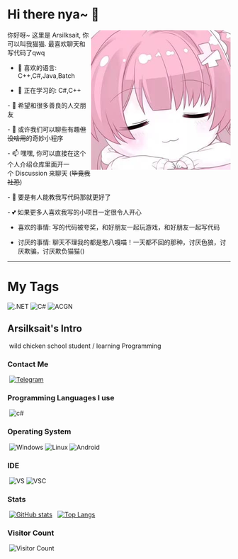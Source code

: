 # Hi there nya~ 👋 
 
<img align="right" src="https://github.com/ilyfairy/ilyfairy/raw/main/img/sleep_s.jpg"/>
  
 你好呀~ 这里是 ArsiIksait, 你可以叫我猫猫. 最喜欢聊天和写代码了qwq   
  
 - 🌱 喜欢的语言: C++,C#,Java,Batch
 
 - 🔭 正在学习的: C#,C++
 
 - 👯 希望和很多善良的人交朋友
 
 - 💬 或许我们可以聊些有趣~~但没啥用~~的奇妙小程序
 
 - 📫 嘿嘿, 你可以直接在这个个人介绍仓库里面开一个 Discussion 来聊天 (~~毕竟我社恐~~)
 
 - 🤔 要是有人能教我写代码那就更好了
 
 - 💕 如果更多人喜欢我写的小项目一定很令人开心
 
 - 喜欢的事情: 写的代码被夸奖，和好朋友一起玩游戏，和好朋友一起写代码
 
 - 讨厌的事情: 聊天不理我的都是憨八嘎喵！一天都不回的那种，讨厌色狼，讨厌欺骗，讨厌欺负猫猫()
 ---

# My Tags
 ![.NET](https://img.shields.io/badge/-.NET-%235c5c5c) ![C#](https://img.shields.io/badge/-C%23-%238c37db) ![ACGN](https://img.shields.io/badge/-ACGN-%239ac8f6)

## ArsiIksait's Intro 
  wild chicken school student / learning Programming 

### Contact Me 
  
  [![Telegram](https://img.shields.io/badge/-Telegram-blue?style=for-the-badge&logo=Telegram&logoColor=white)](https://t.me/ArsiIksait)  

### Programming Languages I use  
  
  ![c#](https://img.shields.io/badge/-C%23-green)  

### Operating System  
  
  ![Windows](https://img.shields.io/badge/-windows-red?style=for-the-badge&logo=microsoft&logoColor=white) ![Linux](https://img.shields.io/badge/-Linux-green?style=for-the-badge&logo=linux&logoColor=white) ![Android](https://img.shields.io/badge/Android-3DDC84?style=for-the-badge&logo=android&logoColor=white)  

### IDE  
  
  ![VS](https://img.shields.io/badge/-Visual%20Studio-477e77?style=for-the-badge&logo=visualstudio&logoColor=white) ![VSC](https://img.shields.io/badge/-Visual%20Studio%20Code-%23796C8B?style=for-the-badge&logo=visualstudiocode&logoColor=white)  

### Stats  
  
  [![GitHub stats](https://github-readme-stats.vercel.app/api?username=ArsiIksait&show_icons=true&title_color=fff&icon_color=79ff97&text_color=9f9f9f&bg_color=151515)](https://github.com/anuraghazra/github-readme-stats)   [![Top Langs](https://github-readme-stats.vercel.app/api/top-langs/?username=ArsiIksait&title_color=fff&icon_color=79ff97&text_color=9f9f9f&bg_color=151515)](https://github.com/anuraghazra/github-readme-stats)  
 
### Visitor Count  
  
  ![Visitor Count](https://profile-counter.glitch.me/ArsiIksait/count.svg)
